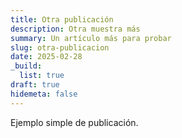 ```yaml
---
title: Otra publicación
description: Otra muestra más
summary: Un artículo más para probar
slug: otra-publicacion
date: 2025-02-28
_build:
  list: true
draft: true
hidemeta: false
---
```

Ejemplo simple de publicación.
